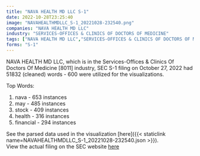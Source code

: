 ```yaml
---
title: "NAVA HEALTH MD LLC S-1"
date: 2022-10-28T23:25:40
image: "NAVAHEALTHMDLLC_S-1_20221028-232540.png"
companies: "NAVA HEALTH MD LLC"
industry: "SERVICES-OFFICES & CLINICS OF DOCTORS OF MEDICINE"
tags: ["NAVA HEALTH MD LLC","SERVICES-OFFICES & CLINICS OF DOCTORS OF MEDICINE","10-27-2022","S-1"]
forms: "S-1"
---
```

NAVA HEALTH MD LLC, which is in the Services-Offices & Clinics Of Doctors Of Medicine [8011] industry, SEC S-1 filing on October 27, 2022 had 51832 (cleaned) words - 600 were utilized for the visualizations.

Top Words:
1. nava - 653 instances
2. may - 485 instances
3. stock - 409 instances
4. health - 316 instances
5. financial - 294 instances


See the parsed data used in the visualization [here]({{< staticlink name=NAVAHEALTHMDLLC_S-1_20221028-232540.json >}}).  
View the actual filing on the SEC website [here](https://www.sec.gov/Archives/edgar/data/1932231/0001104659-22-111664.txt)
